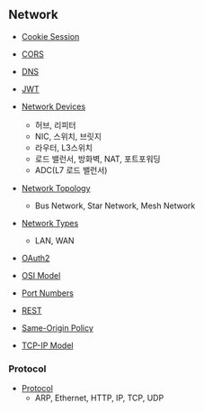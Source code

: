 ## Network

* [Cookie Session](Cookie-Session/Cookie-Session.md)
* [CORS](CORS/CORS.md)
* [DNS](DNS/DNS.md)
* [JWT](JWT/JWT.md)
* [Network Devices](Network-Devices/Network-Devices.md)
  * 허브, 리피터
  * NIC, 스위치, 브릿지
  * 라우터, L3스위치
  * 로드 밸런서, 방화벽, NAT, 포트포워딩
  * ADC(L7 로드 밸런서)
  
* [Network Topology](Network-Topology/Network-Topology.md)
  * Bus Network, Star Network, Mesh Network
* [Network Types](Network-Types/Network-Types.md)
  * LAN, WAN

* [OAuth2](OAuth2/OAuth2.md)
* [OSI Model](OSI-Model/OSI-Model.md)
* [Port Numbers](Port-Numbers/Port-Numbers.md)
* [REST](REST/REST.md)
* [Same-Origin Policy](Same-Origin-Policy/Same-Origin-Policy.md)
* [TCP-IP Model](TCP-IP-Model/TCP-IP-Model.md) 



### Protocol

* [Protocol](Protocol/README.md)
  * ARP, Ethernet, HTTP, IP, TCP, UDP
